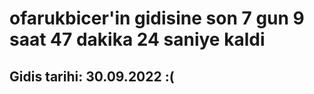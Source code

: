 # ofarukbicer'in gidisine son 7 gun 9 saat 47 dakika 24 saniye kaldi

## Gidis tarihi: 30.09.2022 :(